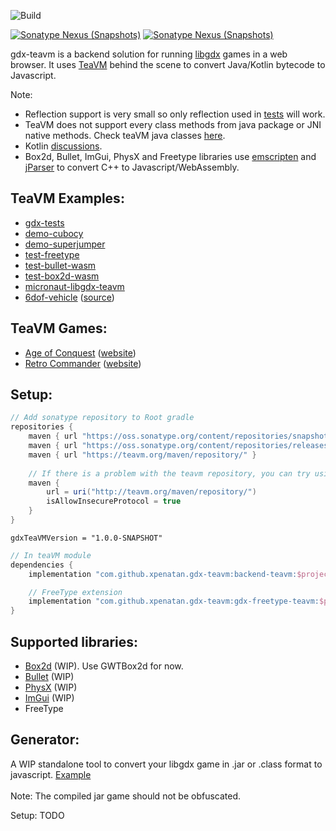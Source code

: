 ![Build](https://github.com/xpenatan/gdx-html5-tools/workflows/Build/badge.svg)

[![Sonatype Nexus (Snapshots)](https://img.shields.io/nexus/r/com.github.xpenatan.gdx-teavm/backend-teavm?nexusVersion=2&server=https%3A%2F%2Foss.sonatype.org&label=release)](https://repo.maven.apache.org/maven2/com/github/xpenatan/gdx-teavm/)
[![Sonatype Nexus (Snapshots)](https://img.shields.io/nexus/s/com.github.xpenatan.gdx-teavm/backend-teavm?server=https%3A%2F%2Foss.sonatype.org&label=snapshot)](https://oss.sonatype.org/content/repositories/snapshots/com/github/xpenatan/gdx-teavm/)

gdx-teavm is a backend solution for running [libgdx](https://github.com/libgdx/libgdx) games in a web browser. It uses [TeaVM](https://github.com/konsoletyper/teavm) behind the scene to convert Java/Kotlin bytecode to Javascript.

Note:
* Reflection support is very small so only reflection used in [tests](https://github.com/konsoletyper/teavm/tree/master/tests/src/test/java/org/teavm/classlib/java/lang/reflect) will work.
* TeaVM does not support every class methods from java package or JNI native methods. Check teaVM java classes [here](https://github.com/konsoletyper/teavm/blob/master/classlib/src/main/java/org/teavm/classlib).
* Kotlin [discussions](https://github.com/libktx/ktx/discussions/443).
* Box2d, Bullet, ImGui, PhysX and Freetype libraries use [emscripten](https://emscripten.org/) and [jParser](https://github.com/xpenatan/jParser) to convert C++ to Javascript/WebAssembly.

## TeaVM Examples:
* [gdx-tests](https://xpenatan.github.io/gdx-teavm/teavm/gdx-tests/)
* [demo-cubocy](https://xpenatan.github.io/gdx-teavm/teavm/demo-cubocy/)
* [demo-superjumper](https://xpenatan.github.io/gdx-teavm/teavm/demo-superjumper/)
* [test-freetype](https://xpenatan.github.io/gdx-teavm/teavm/test-freetype-packtest/)
* [test-bullet-wasm](https://xpenatan.github.io/gdx-teavm/teavm/test-bullet/)
* [test-box2d-wasm](https://xpenatan.github.io/gdx-teavm/teavm/test-box2d/)
* [micronaut-libgdx-teavm](https://github.com/hollingsworthd/micronaut-libgdx-teavm)
* [6dof-vehicle](https://xpenatan.github.io/gdx-6dof-vehicle-demo/teavm/vehicle/) ([source](https://github.com/xpenatan/gdx-6dof-vehicle-demo))

## TeaVM Games:
* [Age of Conquest](https://www.ageofconquest.com/webapp/) ([website](https://www.ageofconquest.com/))
* [Retro Commander](https://www.retrocommander.com/webapp/) ([website](https://www.retrocommander.com/))


## Setup:
```groovy
// Add sonatype repository to Root gradle
repositories {
    maven { url "https://oss.sonatype.org/content/repositories/snapshots/" }
    maven { url "https://oss.sonatype.org/content/repositories/releases/" }
    maven { url "https://teavm.org/maven/repository/" }
    
    // If there is a problem with the teavm repository, you can try using http
    maven {
        url = uri("http://teavm.org/maven/repository/")
        isAllowInsecureProtocol = true
    }
}
```
    gdxTeaVMVersion = "1.0.0-SNAPSHOT"
```groovy
// In teaVM module
dependencies {
    implementation "com.github.xpenatan.gdx-teavm:backend-teavm:$project.gdxTeaVMVersion"

    // FreeType extension
    implementation "com.github.xpenatan.gdx-teavm:gdx-freetype-teavm:$project.gdxTeaVMVersion"
}
```

## Supported libraries:
- [Box2d](https://github.com/xpenatan/gdx-box2d) (WIP). Use GWTBox2d for now.
- [Bullet](https://github.com/xpenatan/gdx-bullet) (WIP)
- [PhysX](https://github.com/xpenatan/gdx-physx) (WIP)
- [ImGui](https://github.com/xpenatan/gdx-imgui) (WIP)
- FreeType

## Generator:
A WIP standalone tool to convert your libgdx game in .jar or .class format to javascript.  [Example](https://youtu.be/BIL_5eaxg9w)
<br>
<br>
Note: The compiled jar game should not be obfuscated.

Setup: TODO
